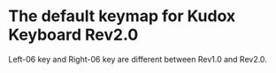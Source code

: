 # The default keymap for Kudox Keyboard Rev2.0

Left-06 key and Right-06 key are different between Rev1.0 and Rev2.0.
